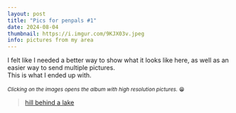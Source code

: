 ```yaml
---
layout: post
title: "Pics for penpals #1"
date: 2024-08-04
thumbnail: https://i.imgur.com/9KJX03v.jpeg
info: pictures from my area
---
```


I felt like I needed a better way to show what it looks like here, as well as an easier way to send multiple pictures.
<br>
This is what I ended up with.
<br>
<br>
<small>*Clicking on the images opens the album with high resolution pictures.* 😁</small>

<blockquote class="imgur-embed-pub" lang="en" data-id="a/OV4kZJC">
    <a href="//imgur.com/a/OV4kZJC">hill behind a lake</a>
</blockquote>

<script async src="//s.imgur.com/min/embed.js" charset="utf-8"></script>
